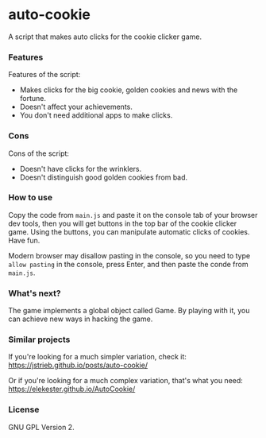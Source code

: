 # auto-cookie

A script that makes auto clicks for the cookie clicker game.

### Features

Features of the script:
- Makes clicks for the big cookie, golden cookies and news with the fortune.
- Doesn't affect your achievements.
- You don't need additional apps to make clicks.

### Cons

Cons of the script:
- Doesn't have clicks for the wrinklers.
- Doesn't distinguish good golden cookies from bad.

### How to use

Copy the code from `main.js` and paste it on the console tab of your browser dev tools, then you will get buttons in the top bar of the cookie clicker game. Using the buttons, you can manipulate automatic clicks of cookies. Have fun.

Modern browser may disallow pasting in the console, so you need to type `allow pasting` in the console, press Enter, and then paste the conde from `main.js`.

### What's next?

The game implements a global object called Game. By playing with it, you can achieve new ways in hacking the game.

### Similar projects

If you're looking for a much simpler variation, check it: https://jstrieb.github.io/posts/auto-cookie/

Or if you're looking for a much complex variation, that's what you need: https://elekester.github.io/AutoCookie/

### License

GNU GPL Version 2.

